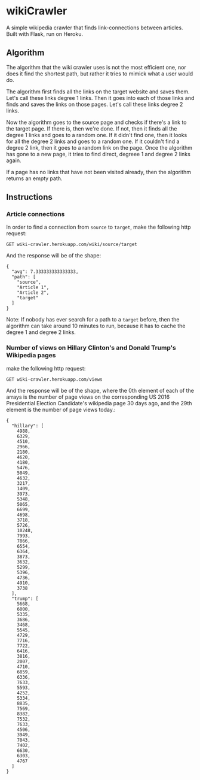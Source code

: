 # wikiCrawler
A simple wikipedia crawler that finds link-connections between articles.
Built with Flask, run on Heroku.

## Algorithm
The algorithm that the wiki crawler uses is not the most efficient one, nor does it find the shortest path, but rather it tries to mimick what a user would do.

The algorithm first finds all the links on the target website and saves them. Let's call these links degree 1 links. Then it goes into each of those links and finds and saves the links on those pages. Let's call these links degree 2 links.

Now the algorithm goes to the source page and checks if there's a link to the target page. If there is, then we're done. If not, then it finds all the degree 1 links and goes to a random one. If it didn't find one, then it looks for all the degree 2 links and goes to a random one. If it couldn't find a degree 2 link, then it goes to a random link on the page. Once the algorithm has gone to a new page, it tries to find direct, degreee 1 and degree 2 links again.

If a page has no links that have not been visited already, then the algorithm returns an empty path.

## Instructions

### Article connections
In order to find a connection from `source` to `target`, make the following http request:

```
GET wiki-crawler.herokuapp.com/wiki/source/target
```
And the response will be of the shape:

```
{
  "avg": 7.333333333333333, 
  "path": [
    "source", 
    "Article 1", 
    "Article 2", 
    "target"
  ]
}
```

Note: If nobody has ever search for a path to a `target` before, then the algorithm can take around 10 minutes to run, because it has to cache the degree 1 and degree 2 links.

### Number of views on Hillary Clinton's and Donald Trump's Wikipedia pages

make the following http request:

```
GET wiki-crawler.herokuapp.com/views
```
And the response will be of the shape, where the 0th element of each of the arrays is the number of page views on the corresponding US 2016 Presidential Election Candidate's wikipedia page 30 days ago, and the 29th element is the number of page views today.:

```
{
  "hillary": [
    4988, 
    6329, 
    4510, 
    2966, 
    2180, 
    4620, 
    4180, 
    5476, 
    5049, 
    4632, 
    3217, 
    1409, 
    3973, 
    5348, 
    5065, 
    6699, 
    4698, 
    3718, 
    5726, 
    10248, 
    7993, 
    7866, 
    6554, 
    6364, 
    3873, 
    3632, 
    5299, 
    5396, 
    4736, 
    4910, 
    3738
  ], 
  "trump": [
    5668, 
    6000, 
    5335, 
    3686, 
    3468, 
    5545, 
    4729, 
    7716, 
    7722, 
    6416, 
    3816, 
    2007, 
    4710, 
    6859, 
    6336, 
    7633, 
    5593, 
    4252, 
    5334, 
    8835, 
    7569, 
    8382, 
    7532, 
    7633, 
    4506, 
    3949, 
    7043, 
    7402, 
    6630, 
    6303, 
    4767
  ]
}
```

